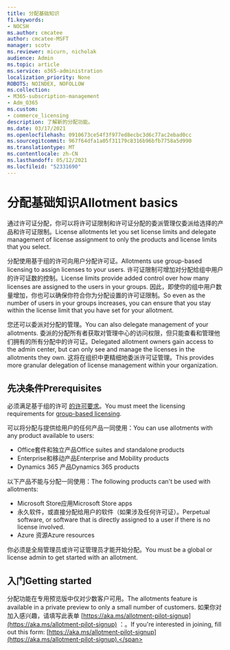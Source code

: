 ```yaml
---
title: 分配基础知识
f1.keywords:
- NOCSH
ms.author: cmcatee
author: cmcatee-MSFT
manager: scotv
ms.reviewer: micurn, nicholak
audience: Admin
ms.topic: article
ms.service: o365-administration
localization_priority: None
ROBOTS: NOINDEX, NOFOLLOW
ms.collection:
- M365-subscription-management
- Adm_O365
ms.custom:
- commerce_licensing
description: 了解新的分配功能。
ms.date: 03/17/2021
ms.openlocfilehash: 0910673ce54f3f977ed8ecbc3d6c77ac2ebad0cc
ms.sourcegitcommit: 967f64dfa1a05f31179c8316b96bfb7758a5d990
ms.translationtype: MT
ms.contentlocale: zh-CN
ms.lasthandoff: 05/12/2021
ms.locfileid: "52331690"
---
```

# <a name="allotment-basics"></a><span data-ttu-id="4de89-103">分配基础知识</span><span class="sxs-lookup"><span data-stu-id="4de89-103">Allotment basics</span></span>

<span data-ttu-id="4de89-104">通过许可证分配，你可以将许可证限制和许可证分配的委派管理仅委派给选择的产品和许可证限制。</span><span class="sxs-lookup"><span data-stu-id="4de89-104">License allotments let you set license limits and delegate management of license assignment to only the products and license limits that you select.</span></span>

<span data-ttu-id="4de89-105">分配使用基于组的许可向用户分配许可证。</span><span class="sxs-lookup"><span data-stu-id="4de89-105">Allotments use group-based licensing to assign licenses to your users.</span></span> <span data-ttu-id="4de89-106">许可证限制可增加对分配给组中用户的许可证数的控制。</span><span class="sxs-lookup"><span data-stu-id="4de89-106">License limits provide added control over how many licenses are assigned to the users in your groups.</span></span> <span data-ttu-id="4de89-107">因此，即使你的组中用户数量增加，你也可以确保你符合你为分配设置的许可证限制。</span><span class="sxs-lookup"><span data-stu-id="4de89-107">So even as the number of users in your groups increases, you can ensure that you stay within the license limit that you have set for your allotment.</span></span>

<span data-ttu-id="4de89-108">您还可以委派对分配的管理。</span><span class="sxs-lookup"><span data-stu-id="4de89-108">You can also delegate management of your allotments.</span></span> <span data-ttu-id="4de89-109">委派的分配所有者获取对管理中心的访问权限，但只能查看和管理他们拥有的所有分配中的许可证。</span><span class="sxs-lookup"><span data-stu-id="4de89-109">Delegated allotment owners gain access to the admin center, but can only see and manage the licenses in the allotments they own.</span></span> <span data-ttu-id="4de89-110">这将在组织中更精细地委派许可证管理。</span><span class="sxs-lookup"><span data-stu-id="4de89-110">This provides more granular delegation of license management within your organization.</span></span>

## <a name="prerequisites"></a><span data-ttu-id="4de89-111">先决条件</span><span class="sxs-lookup"><span data-stu-id="4de89-111">Prerequisites</span></span>

<span data-ttu-id="4de89-112">必须满足基于组的许可 [的许可要求](/azure/active-directory/fundamentals/active-directory-licensing-whatis-azure-portal#licensing-requirements)。</span><span class="sxs-lookup"><span data-stu-id="4de89-112">You must meet the licensing requirements for [group-based licensing](/azure/active-directory/fundamentals/active-directory-licensing-whatis-azure-portal#licensing-requirements).</span></span>

<span data-ttu-id="4de89-113">可以将分配与提供给用户的任何产品一同使用：</span><span class="sxs-lookup"><span data-stu-id="4de89-113">You can use allotments with any product available to users:</span></span>

- <span data-ttu-id="4de89-114">Office套件和独立产品</span><span class="sxs-lookup"><span data-stu-id="4de89-114">Office suites and standalone products</span></span>
- <span data-ttu-id="4de89-115">Enterprise和移动产品</span><span class="sxs-lookup"><span data-stu-id="4de89-115">Enterprise and Mobility products</span></span>
- <span data-ttu-id="4de89-116">Dynamics 365 产品</span><span class="sxs-lookup"><span data-stu-id="4de89-116">Dynamics 365 products</span></span>

<span data-ttu-id="4de89-117">以下产品不能与分配一同使用：</span><span class="sxs-lookup"><span data-stu-id="4de89-117">The following products can't be used with allotments:</span></span>

- <span data-ttu-id="4de89-118">Microsoft Store应用</span><span class="sxs-lookup"><span data-stu-id="4de89-118">Microsoft Store apps</span></span>
- <span data-ttu-id="4de89-119">永久软件，或直接分配给用户的软件（如果涉及任何许可证）。</span><span class="sxs-lookup"><span data-stu-id="4de89-119">Perpetual software, or software that is directly assigned to a user if there is no license involved.</span></span>
- <span data-ttu-id="4de89-120">Azure 资源</span><span class="sxs-lookup"><span data-stu-id="4de89-120">Azure resources</span></span>

<span data-ttu-id="4de89-121">你必须是全局管理员或许可证管理员才能开始分配。</span><span class="sxs-lookup"><span data-stu-id="4de89-121">You must be a global or license admin to get started with an allotment.</span></span>

## <a name="getting-started"></a><span data-ttu-id="4de89-122">入门</span><span class="sxs-lookup"><span data-stu-id="4de89-122">Getting started</span></span>

<span data-ttu-id="4de89-123">分配功能在专用预览版中仅对少数客户可用。</span><span class="sxs-lookup"><span data-stu-id="4de89-123">The allotments feature is available in a private preview to only a small number of customers.</span></span> <span data-ttu-id="4de89-124">如果你对加入感兴趣，请填写此表单 [https://aka.ms/allotment-pilot-signup](https://aka.ms/allotment-pilot-signup) ：。</span><span class="sxs-lookup"><span data-stu-id="4de89-124">If you're interested in joining, fill out this form: [https://aka.ms/allotment-pilot-signup](https://aka.ms/allotment-pilot-signup).</span></span>